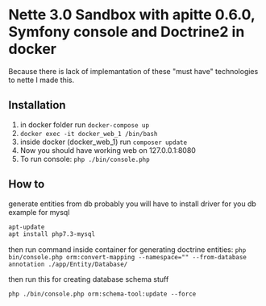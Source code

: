 Nette 3.0 Sandbox with apitte 0.6.0, Symfony console and Doctrine2 in docker
=============

Because there is lack of implemantation of these "must have" technologies to nette I made this.

Installation
------------

1. in docker folder run `docker-compose up`
2. `docker exec -it docker_web_1 /bin/bash`
3. inside docker (docker_web_1) run `composer update`
4. Now you should have working web on 127.0.0.1:8080
5. To run console: `php ./bin/console.php`

How to
------------
generate entities from db
probably you will have to install driver for you db
example for mysql
```bash
apt-update
apt install php7.3-mysql
```

then run command inside container for generating doctrine entities:
`php bin/console.php orm:convert-mapping --namespace="" --from-database annotation ./app/Entity/Database/`

then run this for creating database schema stuff

`php ./bin/console.php orm:schema-tool:update --force`
